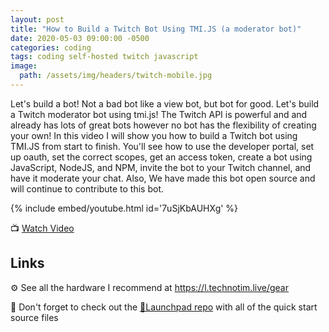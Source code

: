 ```yaml
---
layout: post
title: "How to Build a Twitch Bot Using TMI.JS (a moderator bot)"
date: 2020-05-03 09:00:00 -0500
categories: coding
tags: coding self-hosted twitch javascript
image:
  path: /assets/img/headers/twitch-mobile.jpg
---
```


Let's build a bot!  Not a bad bot like a view bot, but bot for good.  Let's build a Twitch moderator bot using tmi.js!  The Twitch API is powerful and and already has lots of great bots however no bot has the flexibility of creating your own!  In this video I will show you how to build a Twitch bot using TMI.JS from start to finish.  You'll see how to use the developer portal, set up oauth, set the correct scopes, get an access token, create a bot using JavaScript, NodeJS, and NPM, invite the bot to your Twitch channel, and have it moderate your chat.  Also, We have made this bot open source and will continue to contribute to this bot.

{% include embed/youtube.html id='7uSjKbAUHXg' %}

📺 [Watch Video](https://www.youtube.com/watch?v=7uSjKbAUHXg)

## Links

⚙️ See all the hardware I recommend at <https://l.technotim.live/gear>

🚀 Don't forget to check out the [🚀Launchpad repo](https://l.technotim.live/quick-start) with all of the quick start source files
